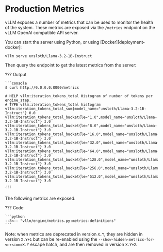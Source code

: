 # Production Metrics

vLLM exposes a number of metrics that can be used to monitor the health of the
system. These metrics are exposed via the `/metrics` endpoint on the vLLM
OpenAI compatible API server.

You can start the server using Python, or using [Docker][deployment-docker]:

```console
vllm serve unsloth/Llama-3.2-1B-Instruct
```

Then query the endpoint to get the latest metrics from the server:

??? Output

    ```console
    $ curl http://0.0.0.0:8000/metrics

    # HELP vllm:iteration_tokens_total Histogram of number of tokens per engine_step.
    # TYPE vllm:iteration_tokens_total histogram
    vllm:iteration_tokens_total_sum{model_name="unsloth/Llama-3.2-1B-Instruct"} 0.0
    vllm:iteration_tokens_total_bucket{le="1.0",model_name="unsloth/Llama-3.2-1B-Instruct"} 3.0
    vllm:iteration_tokens_total_bucket{le="8.0",model_name="unsloth/Llama-3.2-1B-Instruct"} 3.0
    vllm:iteration_tokens_total_bucket{le="16.0",model_name="unsloth/Llama-3.2-1B-Instruct"} 3.0
    vllm:iteration_tokens_total_bucket{le="32.0",model_name="unsloth/Llama-3.2-1B-Instruct"} 3.0
    vllm:iteration_tokens_total_bucket{le="64.0",model_name="unsloth/Llama-3.2-1B-Instruct"} 3.0
    vllm:iteration_tokens_total_bucket{le="128.0",model_name="unsloth/Llama-3.2-1B-Instruct"} 3.0
    vllm:iteration_tokens_total_bucket{le="256.0",model_name="unsloth/Llama-3.2-1B-Instruct"} 3.0
    vllm:iteration_tokens_total_bucket{le="512.0",model_name="unsloth/Llama-3.2-1B-Instruct"} 3.0
    ...
    ```

The following metrics are exposed:

??? Code

    ```python
    --8<-- "vllm/engine/metrics.py:metrics-definitions"
    ```

Note: when metrics are deprecated in version `X.Y`, they are hidden in version `X.Y+1`
but can be re-enabled using the `--show-hidden-metrics-for-version=X.Y` escape hatch,
and are then removed in version `X.Y+2`.
